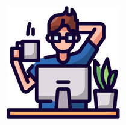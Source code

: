 <img src="icon.png" width="300px" min-width="200px" max-width="200px" align="right" alt="little dude">
